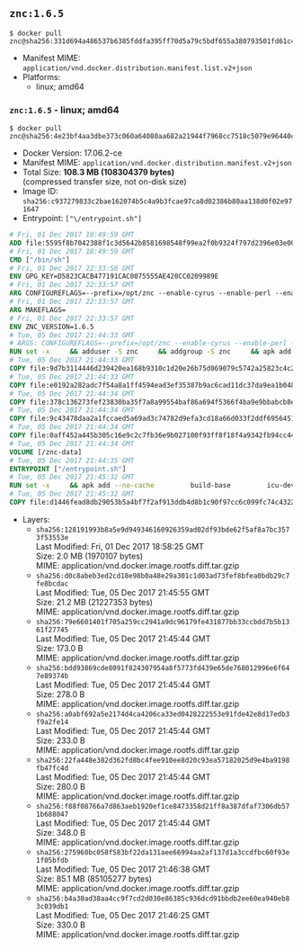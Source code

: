 ## `znc:1.6.5`

```console
$ docker pull znc@sha256:331d694a486537b6385fddfa395ff70d5a79c5bdf655a380793501fd61c4107f
```

-	Manifest MIME: `application/vnd.docker.distribution.manifest.list.v2+json`
-	Platforms:
	-	linux; amd64

### `znc:1.6.5` - linux; amd64

```console
$ docker pull znc@sha256:4e23bf4aa3dbe373c060a64080aa682a21944f7968cc7518c5079e96440cf96c
```

-	Docker Version: 17.06.2-ce
-	Manifest MIME: `application/vnd.docker.distribution.manifest.v2+json`
-	Total Size: **108.3 MB (108304379 bytes)**  
	(compressed transfer size, not on-disk size)
-	Image ID: `sha256:c937279833c2bae162074b5c4a9b3fcae97ca8d02386b80aa138d0f02e971647`
-	Entrypoint: `["\/entrypoint.sh"]`

```dockerfile
# Fri, 01 Dec 2017 18:49:59 GMT
ADD file:5595f8b7042388f1c3d5642b8581698548f99ea2f0b9324f797d2396e03e00cb in / 
# Fri, 01 Dec 2017 18:49:59 GMT
CMD ["/bin/sh"]
# Fri, 01 Dec 2017 22:33:56 GMT
ENV GPG_KEY=D5823CACB477191CAC0075555AE420CC0209989E
# Fri, 01 Dec 2017 22:33:57 GMT
ARG CONFIGUREFLAGS=--prefix=/opt/znc --enable-cyrus --enable-perl --enable-python --disable-ipv6
# Fri, 01 Dec 2017 22:33:57 GMT
ARG MAKEFLAGS=
# Fri, 01 Dec 2017 22:33:57 GMT
ENV ZNC_VERSION=1.6.5
# Tue, 05 Dec 2017 21:44:33 GMT
# ARGS: CONFIGUREFLAGS=--prefix=/opt/znc --enable-cyrus --enable-perl --enable-python --disable-ipv6 MAKEFLAGS=
RUN set -x     && adduser -S znc     && addgroup -S znc     && apk add --no-cache --virtual runtime-dependencies         ca-certificates         cyrus-sasl         icu         su-exec         tini         tzdata     && apk add --no-cache --virtual build-dependencies         build-base         curl         cyrus-sasl-dev         gnupg         icu-dev         libressl-dev         perl-dev         python3-dev     && mkdir /znc-src && cd /znc-src     && curl -fsSL "https://znc.in/releases/archive/znc-${ZNC_VERSION}.tar.gz" -o znc.tgz     && curl -fsSL "https://znc.in/releases/archive/znc-${ZNC_VERSION}.tar.gz.sig" -o znc.tgz.sig     && export GNUPGHOME="$(mktemp -d)"     && gpg --keyserver ha.pool.sks-keyservers.net --recv-keys "${GPG_KEY}"     && gpg --batch --verify znc.tgz.sig znc.tgz     && rm -rf "$GNUPGHOME"     && tar -zxf znc.tgz --strip-components=1     && mkdir build && cd build     && ../configure ${CONFIGUREFLAGS}     && make $MAKEFLAGS     && make install     && apk del build-dependencies     && cd / && rm -rf /znc-src
# Tue, 05 Dec 2017 21:44:33 GMT
COPY file:9d7b3114446d239420ea168b9310c1d20e26b75d069079c5742a25823c4c2aab in / 
# Tue, 05 Dec 2017 21:44:33 GMT
COPY file:e0192a282adc7f54a8a1ff4594ead3ef35387b9ac6cad11dc37da9ea1b048a13 in /startup-sequence/ 
# Tue, 05 Dec 2017 21:44:34 GMT
COPY file:378c136273fef23830ba35f7a8a99554baf86a694f5366f4ba9e9bbabcb8ee6a in /startup-sequence/ 
# Tue, 05 Dec 2017 21:44:34 GMT
COPY file:9c43478daa2a1fccaed5a69ad3c74782d9efa3cd18a66d033f2ddf6956451ba5 in /startup-sequence/ 
# Tue, 05 Dec 2017 21:44:34 GMT
COPY file:0aff452a445b305c16e9c2c7fb36e9b027100f93ff8f18f4a9342fb94cc44b9c in /startup-sequence/ 
# Tue, 05 Dec 2017 21:44:34 GMT
VOLUME [/znc-data]
# Tue, 05 Dec 2017 21:44:35 GMT
ENTRYPOINT ["/entrypoint.sh"]
# Tue, 05 Dec 2017 21:45:32 GMT
RUN set -x     && apk add --no-cache         build-base         icu-dev         libressl-dev         perl         python3
# Tue, 05 Dec 2017 21:45:32 GMT
COPY file:d1446fead8db29053b5a4bf7f2af913ddb4d8b1c90f97cc6c099fc74c4322109 in /startup-sequence/ 
```

-	Layers:
	-	`sha256:128191993b8a5e9d949346160926359ad02df93bde62f5af8a7bc3573f53553e`  
		Last Modified: Fri, 01 Dec 2017 18:58:25 GMT  
		Size: 2.0 MB (1970107 bytes)  
		MIME: application/vnd.docker.image.rootfs.diff.tar.gzip
	-	`sha256:d0c8abeb3ed2cd18e98b0a48e29a301c1d03ad73fef8bfea0bdb29c7fe8bcdac`  
		Last Modified: Tue, 05 Dec 2017 21:45:55 GMT  
		Size: 21.2 MB (21227353 bytes)  
		MIME: application/vnd.docker.image.rootfs.diff.tar.gzip
	-	`sha256:79e6601401f705a259cc2941a9dc96179fe431877bb33ccbdd7b5b1361f27745`  
		Last Modified: Tue, 05 Dec 2017 21:45:44 GMT  
		Size: 173.0 B  
		MIME: application/vnd.docker.image.rootfs.diff.tar.gzip
	-	`sha256:bdd93869cde8091f824307954a8f5773fd439e65de768012996e6f647e89374b`  
		Last Modified: Tue, 05 Dec 2017 21:45:44 GMT  
		Size: 278.0 B  
		MIME: application/vnd.docker.image.rootfs.diff.tar.gzip
	-	`sha256:a0abf692a5e2174d4ca4206ca33ed0428222553e91fde42e8d17edb3f9a2fe14`  
		Last Modified: Tue, 05 Dec 2017 21:45:44 GMT  
		Size: 233.0 B  
		MIME: application/vnd.docker.image.rootfs.diff.tar.gzip
	-	`sha256:22fa448e382d362fd8bc4fee910ee8d20c93ea57182025d9e4ba9198fb47fc4d`  
		Last Modified: Tue, 05 Dec 2017 21:45:44 GMT  
		Size: 280.0 B  
		MIME: application/vnd.docker.image.rootfs.diff.tar.gzip
	-	`sha256:f88f08766a7d863aeb1920ef1ce8473358d21ff8a387dfaf7306db571b688047`  
		Last Modified: Tue, 05 Dec 2017 21:45:44 GMT  
		Size: 348.0 B  
		MIME: application/vnd.docker.image.rootfs.diff.tar.gzip
	-	`sha256:275960bc058f583bf22da131aee66994aa2af137d1a3ccdfbc60f93e1f05bfdb`  
		Last Modified: Tue, 05 Dec 2017 21:46:38 GMT  
		Size: 85.1 MB (85105277 bytes)  
		MIME: application/vnd.docker.image.rootfs.diff.tar.gzip
	-	`sha256:b4a30ad38aa4cc9f7cd2d030e86385c936dcd91bbdb2ee60ea940eb83c039db1`  
		Last Modified: Tue, 05 Dec 2017 21:46:25 GMT  
		Size: 330.0 B  
		MIME: application/vnd.docker.image.rootfs.diff.tar.gzip
